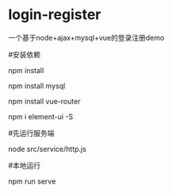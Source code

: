 # login-register

一个基于node+ajax+mysql+vue的登录注册demo

#安装依赖

npm install

npm install mysql

npm install vue-router

npm i element-ui -S

#先运行服务端

node src/service/http.js

#本地运行

npm run serve

